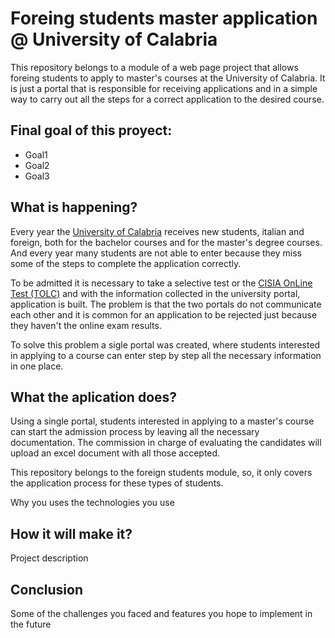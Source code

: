 # Foreing students master application @ University of Calabria
This repository belongs to a module of a web page project that allows foreing students to apply to master's courses at the University of Calabria. It is just a portal that is responsible for receiving applications and in a simple way to carry out all the steps for a correct application to the desired course.

## Final goal of this proyect:
  * Goal1
  * Goal2
  * Goal3

## What is happening?
Every year the [University of Calabria](https://www.unical.it/) receives new students, italian and foreign, both for the bachelor courses and for the master's degree courses. And every year many students are not able to enter because they miss some of the steps to complete the application correctly. 

To be admitted it is necessary to take a selective test or the [CISIA OnLine Test (TOLC)](https://www.cisiaonline.it/area-tematica-tolc-cisia/home-tolc-generale/) and with the information collected in the university portal, application is built. The problem is that the two portals do not communicate each other and it is common for an application to be rejected just because they haven't the online exam results. 

To solve this problem a sigle portal was created, where students interested in applying to a course can enter step by step all the necessary information in one place. 

## What the aplication does?

Using a single portal, students interested in applying to a master's course can start the admission process by leaving all the necessary documentation. The commission in charge of evaluating the candidates will upload an excel document with all those accepted. 

This repository belongs to the foreign students module, so, it only covers the application process for these types of students.

Why you uses the technologies you use

## How it will make it?
Project description

## Conclusion
Some of the challenges you faced and features you hope to implement in the future
